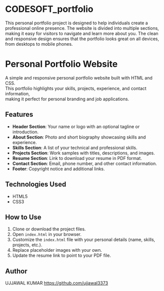 # CODESOFT_portfolio
This personal portfolio project is designed to help individuals create a professional online presence. The website is divided into multiple sections, making it easy for visitors to navigate and learn more about you. The clean and responsive design ensures that the portfolio looks great on all devices, from desktops to mobile phones.

# Personal Portfolio Website

A simple and responsive personal portfolio website built with HTML and CSS.  
This portfolio highlights your skills, projects, experience, and contact information,  
making it perfect for personal branding and job applications.

## Features

- **Header Section**: Your name or logo with an optional tagline or introduction.
- **About Section**: Photo and short biography showcasing skills and experience.
- **Skills Section**: A list of your technical and professional skills.
- **Projects Section**: Work samples with titles, descriptions, and images.
- **Resume Section**: Link to download your resume in PDF format.
- **Contact Section**: Email, phone number, and other contact information.
- **Footer**: Copyright notice and additional links.

## Technologies Used

- HTML5
- CSS3

## How to Use

1. Clone or download the project files.
2. Open `index.html` in your browser.
3. Customize the `index.html` file with your personal details (name, skills, projects, etc.).
4. Replace placeholder images with your own.
5. Update the resume link to point to your PDF file.

## Author

UJJAWAL KUMAR
https://github.com/ujjawal3373

 
